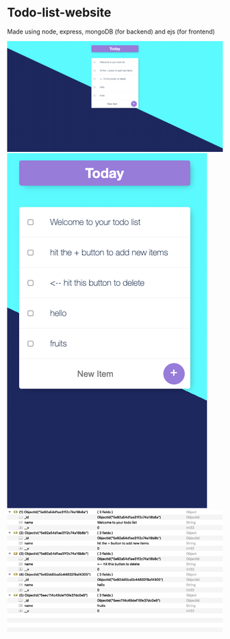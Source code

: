 # Todo-list-website
Made using node, express, mongoDB (for backend) and ejs (for frontend)


![](Pictures/todo%20list.png)
![](Pictures/list%20example.png)
![](Pictures/backend%20update.png)
